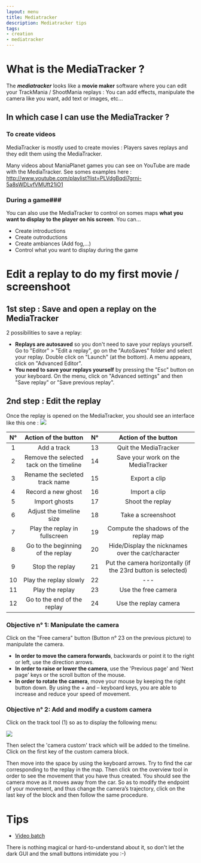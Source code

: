```yaml
---
layout: menu
title: Mediatracker
description: Mediatracker tips
tags:
- creation
- mediatracker
---
```


# What is the MediaTracker ? #

The ***mediatracker*** looks like a **movie maker** software where you can edit your TrackMania / ShootMania replays : You can add effects, manipulate the camera like you want, add text or images, etc...

## In which case I can use the MediaTracker ? ##

### To create videos ###

MediaTracker is mostly used to create movies : Players saves replays and they edit them using the MediaTracker.

Many videos about ManiaPlanet games you can see on YouTube are made with the MediaTracker. See somes examples here : http://www.youtube.com/playlist?list=PLVdgBqdi7grni-5a8sWDLvfVMUft21iO1

### During a game###

You can also use the MediaTracker to control on somes maps **what you want to display to the player on his screen**. You can...
* Create introductions
* Create outroductions
* Create ambiances (Add fog,...)
* Control what you want to display during the game

# Edit a replay to do my first movie / screenshoot #

## 1st step : Save and open a replay on the MediaTracker ##

2 possibilities to save a replay:
* **Replays are autosaved** so you don't need to save your replays yourself. Go to "Editor" > "Edit a replay", go on the "AutoSaves" folder and select your replay. Double click on "Launch" (at the bottom). A menu appears, click on "Advanced Editor".
* **You need to save your replays yourself** by pressing the "Esc" button on your keyboard. On the menu, click on "Advanced settings" and then "Save replay" or "Save previous replay".

## 2nd step : Edit the replay ##

Once the replay is opened on the MediaTracker, you should see an interface like this one :
![](https://dl.dropboxusercontent.com/u/35924865/share/MP3_MediaTrackerInterface1.png)

| N° | Action of the button                       | N° | Action of the button                                           |
|:--:|:------------------------------------------:|:--:|:--------------------------------------------------------------:|
| 1  | Add a track                                | 13 | Quit the MediaTracker                                          |
| 2  | Remove the selected tack on the timeline   | 14 | Save your work on the MediaTracker                             |
| 3  | Rename the secleted track name             | 15 | Export a clip                                                  |
| 4  | Record a new ghost                         | 16 | Import a clip                                                  |
| 5  | Import ghosts                              | 17 | Shoot the replay                                               |
| 6  | Adjust the timeline size                   | 18 | Take a screenshoot                                             |
| 7  | Play the replay in fullscreen              | 19 | Compute the shadows of the replay map                          |
| 8  | Go to the beginning of the replay          | 20 | Hide/Display the nicknames over the car/character              |
| 9  | Stop the replay                            | 21 | Put the camera horizontally (if the 23rd button is selected)   |
| 10 | Play the replay slowly                     | 22 | ---                                                            |
| 11 | Play the replay                            | 23 | Use the free camera                                            |
| 12 | Go to the end of the replay                | 24 | Use the replay camera                                          |

### Objective n° 1: Manipulate the camera ###

Click on the "Free camera" button (Button n° 23 on the previous picture) to manipulate the camera.

* **In order to move the camera forwards**, backwards or point it to the right or left, use the direction arrows. 
* **In order to raise or lower the camera**, use the 'Previous page' and 'Next page' keys or the scroll button of the mouse. 
* **In order to rotate the camera**, move your mouse by keeping the right button down. By using the + and – keyboard keys, you are able to increase and reduce your speed of movement.

### Objective n° 2: Add and modify a custom camera ###
Click on the track tool (1) so as to display the following menu:

![](http://wiki.maniaplanet.com/pool/images/f/fd/En_basicactions.png)

Then select the 'camera custom' track which will be added to the timeline. Click on the first key of the custom camera block.

Then move into the space by using the keyboard arrows. Try to find the car corresponding to the replay in the map. Then click on the overview tool in order to see the movement that you have thus created. You should see the camera move as it moves away from the car. So as to modify the endpoint of your movement, and thus change the camera’s trajectory, click on the last key of the block and then follow the same procedure.

# Tips

* [Video batch](video-batch.html)

There is nothing magical or hard-to-understand about it, so don't let the dark GUI and the small buttons intimidate you :-)
